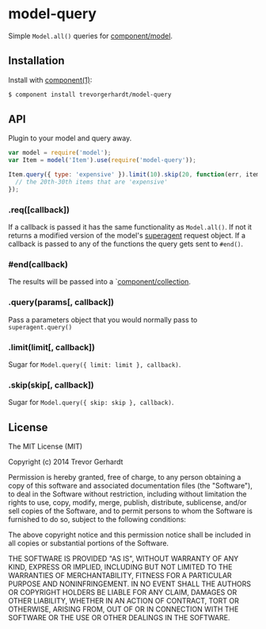 
# model-query

Simple `Model.all()` queries for [component/model](https://github.com/component/model).

## Installation

Install with [component(1)](http://component.io):

```bash
$ component install trevorgerhardt/model-query
```

## API

Plugin to your model and query away.

```javascript
var model = require('model');
var Item = model('Item').use(require('model-query'));

Item.query({ type: 'expensive' }).limit(10).skip(20, function(err, items, res) {
  // the 20th-30th items that are 'expensive'
});
```

### .req([callback])

If a callback is passed it has the same functionality as `Model.all()`. If not it returns a modified version of the model's [superagent](https://github.com/visionmedia/superagent) request object. If a callback is passed to any of the functions the query gets sent to `#end()`.

### #end(callback)

The results will be passed into a `[component/collection](https://component/collection).

### .query(params[, callback])

Pass a parameters object that you would normally pass to `superagent.query()`

### .limit(limit[, callback])

Sugar for `Model.query({ limit: limit }, callback)`.

### .skip(skip[, callback])

Sugar for `Model.query({ skip: skip }, callback)`.

## License

  The MIT License (MIT)

  Copyright (c) 2014 Trevor Gerhardt

  Permission is hereby granted, free of charge, to any person obtaining a copy
  of this software and associated documentation files (the "Software"), to deal
  in the Software without restriction, including without limitation the rights
  to use, copy, modify, merge, publish, distribute, sublicense, and/or sell
  copies of the Software, and to permit persons to whom the Software is
  furnished to do so, subject to the following conditions:

  The above copyright notice and this permission notice shall be included in
  all copies or substantial portions of the Software.

  THE SOFTWARE IS PROVIDED "AS IS", WITHOUT WARRANTY OF ANY KIND, EXPRESS OR
  IMPLIED, INCLUDING BUT NOT LIMITED TO THE WARRANTIES OF MERCHANTABILITY,
  FITNESS FOR A PARTICULAR PURPOSE AND NONINFRINGEMENT. IN NO EVENT SHALL THE
  AUTHORS OR COPYRIGHT HOLDERS BE LIABLE FOR ANY CLAIM, DAMAGES OR OTHER
  LIABILITY, WHETHER IN AN ACTION OF CONTRACT, TORT OR OTHERWISE, ARISING FROM,
  OUT OF OR IN CONNECTION WITH THE SOFTWARE OR THE USE OR OTHER DEALINGS IN
  THE SOFTWARE.